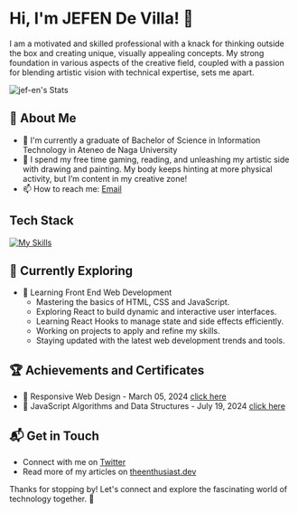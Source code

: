 # Hi, I'm JEFEN De Villa! 👋

I am a motivated and skilled professional with a knack for thinking outside the box and creating unique, visually appealing concepts. My strong foundation in various aspects of the creative field, coupled with a passion for blending artistic vision with technical expertise, sets me apart.

![jef-en's Stats](https://github-readme-stats.vercel.app/api?username=jef-en&theme=vue-dark&show_icons=true&hide_border=true&count_private=true)

## 🚀 About Me

- 🔭 I'm currently a graduate of Bachelor of Science in Information Technology in Ateneo de Naga University
- 👯 I spend my free time gaming, reading, and unleashing my artistic side with drawing and painting. My body keeps hinting at more physical activity, but I’m content in my creative zone!
- 📫 How to reach me: [Email](jefendevilla27@gmail.com)

## Tech Stack
[![My Skills](https://skillicons.dev/icons?i=js,html,css,py,figma,xd)](https://skillicons.dev)

## 🌱 Currently Exploring

- 🚀 Learning Front End Web Development
  - Mastering the basics of HTML, CSS and JavaScript.
  - Exploring React to build dynamic and interactive user interfaces.
  - Learning React Hooks to manage state and side effects efficiently.
  - Working on projects to apply and refine my skills.
  - Staying updated with the latest web development trends and tools.

 ## 🏆 Achievements and Certificates

- 🌟 Responsive Web Design - March 05, 2024 [click here](https://www.freecodecamp.org/certification/Jef-en/responsive-web-design)
- 🌟 JavaScript Algorithms and Data Structures - July 19, 2024 [click here](https://www.freecodecamp.org/certification/Jef-en/javascript-algorithms-and-data-structures-v8)


## 📬 Get in Touch

- Connect with me on [Twitter](https://twitter.com/introvertedbot)
- Read more of my articles on [theenthusiast.dev](https://theenthusiast.dev)

Thanks for stopping by! Let's connect and explore the fascinating world of technology together. 🚀

<!--

Here are some ideas to get you started:

- 🔭 I’m currently working on ...
- 🌱 I’m currently learning ...
- 👯 I’m looking to collaborate on ...
- 🤔 I’m looking for help with ...
- 💬 Ask me about ...
- 📫 How to reach me: ...
- 😄 Pronouns: ...
- ⚡ Fun fact: ...
-->

